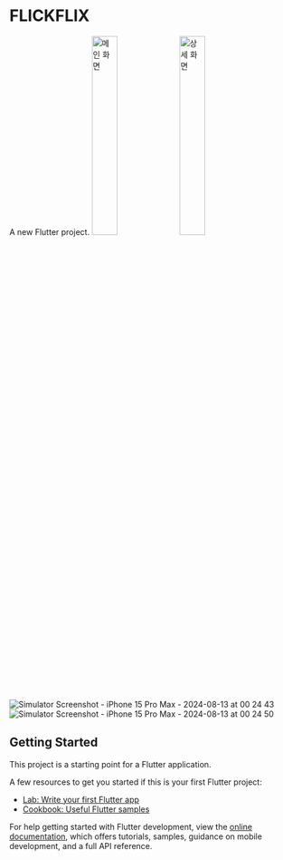 # FLICKFLIX

A new Flutter project.
<img src = "https://github.com/user-attachments/assets/bfe42d1a-5d7b-446d-865c-d94d48dcd11d"
alt = "메인 화면" style="width:30%; height:auto;">
<img src = "https://github.com/user-attachments/assets/6d0b7866-a4e1-40c7-911f-481a5f2381a4"
alt = "상세 화면" style="width:30%; height:auto;">
![Simulator Screenshot - iPhone 15 Pro Max - 2024-08-13 at 00 24 43](https://github.com/user-attachments/assets/bfe42d1a-5d7b-446d-865c-d94d48dcd11d)
![Simulator Screenshot - iPhone 15 Pro Max - 2024-08-13 at 00 24 50](https://github.com/user-attachments/assets/6d0b7866-a4e1-40c7-911f-481a5f2381a4)

## Getting Started

This project is a starting point for a Flutter application.

A few resources to get you started if this is your first Flutter project:

- [Lab: Write your first Flutter app](https://docs.flutter.dev/get-started/codelab)
- [Cookbook: Useful Flutter samples](https://docs.flutter.dev/cookbook)

For help getting started with Flutter development, view the
[online documentation](https://docs.flutter.dev/), which offers tutorials,
samples, guidance on mobile development, and a full API reference.

